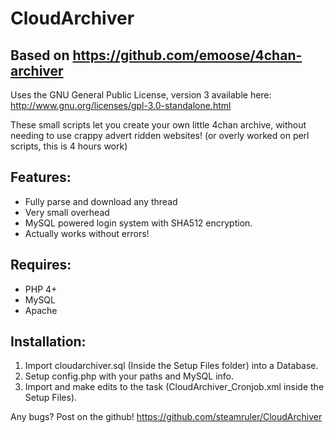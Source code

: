 CloudArchiver
==============
Based on https://github.com/emoose/4chan-archiver
---------
Uses the GNU General Public License, version 3 available here: http://www.gnu.org/licenses/gpl-3.0-standalone.html

These small scripts let you create your own little 4chan archive, without needing to use crappy advert ridden websites! (or overly worked on perl scripts, this is 4 hours work)

Features:
---------

* Fully parse and download any thread
* Very small overhead
* MySQL powered login system with SHA512 encryption.
* Actually works without errors!

Requires:
---------

* PHP 4+
* MySQL
* Apache

Installation:
-------------

1. Import cloudarchiver.sql (Inside the Setup Files folder) into a Database.
2. Setup config.php with your paths and MySQL info.
3. Import and make edits to the task (CloudArchiver_Cronjob.xml inside the Setup Files).

Any bugs? Post on the github!
https://github.com/steamruler/CloudArchiver
